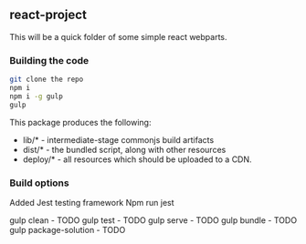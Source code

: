 ## react-project

This will be a quick folder of some simple react webparts.

### Building the code

```bash
git clone the repo
npm i
npm i -g gulp
gulp
```

This package produces the following:

* lib/* - intermediate-stage commonjs build artifacts
* dist/* - the bundled script, along with other resources
* deploy/* - all resources which should be uploaded to a CDN.

### Build options

Added Jest testing framework
Npm run jest

gulp clean - TODO
gulp test - TODO
gulp serve - TODO
gulp bundle - TODO
gulp package-solution - TODO

